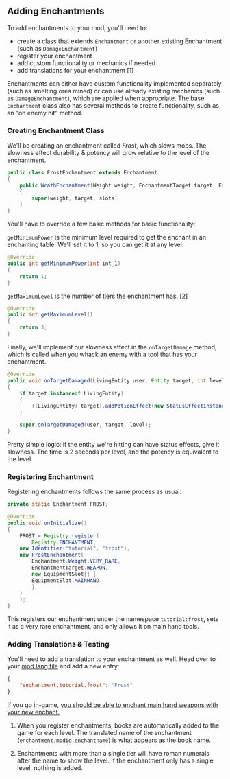 ## Adding Enchantments

To add enchantments to your mod, you'll need to:

- create a class that extends `Enchantment` or another existing
  Enchantment (such as `DamageEnchantment`)
- register your enchantment
- add custom functionality or mechanics if needed
- add translations for your enchantment \[1\]

Enchantments can either have custom functionality implemented separately
(such as smelting ores mined) or can use already existing mechanics
(such as `DamageEnchantment`), which are applied when appropriate. The
base `Enchantment` class also has several methods to create
functionality, such as an "on enemy hit" method.

### Creating Enchantment Class

We'll be creating an enchantment called *Frost*, which slows mobs. The
slowness effect durability & potency will grow relative to the level of
the enchantment.

```java
public class FrostEnchantment extends Enchantment 
{
    public WrathEnchantment(Weight weight, EnchantmentTarget target, EquipmentSlot[] slots)
    {
        super(weight, target, slots)
    }
}
```

You'll have to override a few basic methods for basic functionality:

`getMinimumPower` is the minimum level required to get the enchant in an
enchanting table. We'll set it to 1, so you can get it at any level:

```java
@Override
public int getMinimumPower(int int_1)
{
    return 1;
}
```

`getMaximumLevel` is the number of tiers the enchantment has. \[2\]

```java
@Override
public int getMaximumLevel()
{
    return 3;
}
```

Finally, we'll implement our slowness effect in the `onTargetDamage`
method, which is called when you whack an enemy with a tool that has
your enchantment.

```java
@Override
public void onTargetDamaged(LivingEntity user, Entity target, int level)
{
    if(target instanceof LivingEntity)
    {
        ((LivingEntity) target).addPotionEffect(new StatusEffectInstance(StatusEffects.SLOWNESS, 20 * 2 * level, level - 1));
    }

    super.onTargetDamaged(user, target, level);
}
```

Pretty simple logic: if the entity we're hitting can have status
effects, give it slowness. The time is 2 seconds per level, and the
potency is equivalent to the level.

### Registering Enchantment

Registering enchantments follows the same process as usual:

```java
private static Enchantment FROST;

@Override
public void onInitialize()
{
    FROST = Registry.register(
        Registry.ENCHANTMENT,
    new Identifier("tutorial", "frost"),
    new FrostEnchantment(
        Enchantment.Weight.VERY_RARE,
        EnchantmentTarget.WEAPON,
        new EquipmentSlot[] {
        EquipmentSlot.MAINHAND
        }
    )
    );
}
```

This registers our enchantment under the namespace `tutorial:frost`,
sets it as a very rare enchantment, and only allows it on main hand
tools.

### Adding Translations & Testing

You'll need to add a translation to your enchantment as well. Head over
to your [mod lang file](../tutorial/lang.md) and add a new entry:

```json
{
    "enchantment.tutorial.frost": "Frost"
}
```

If you go in-game, [you should be able to enchant main hand weapons with
your new enchant.](https://i.imgur.com/31nFl2H.png)

1. When you register enchantments, books are automatically added to the
   game for each level. The translated name of the enchantment
   (`enchantment.modid.enchantname`) is what appears as the book name.

2. Enchantments with more than a single tier will have roman numerals
   after the name to show the level. If the enchantment only has a
   single level, nothing is added.


